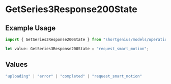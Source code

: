 # GetSeries3Response200State

## Example Usage

```typescript
import { GetSeries3Response200State } from "shortgenius/models/operations";

let value: GetSeries3Response200State = "request_smart_motion";
```

## Values

```typescript
"uploading" | "error" | "completed" | "request_smart_motion"
```